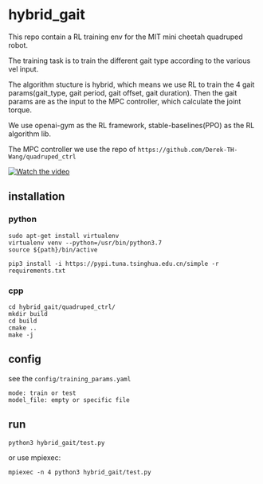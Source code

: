 # hybrid_gait

This repo contain a RL training env for the MIT mini cheetah quadruped robot.

The training task is to train the different gait type according to the various vel input.

The algorithm stucture is hybrid, which means we use RL to train the 4 gait params(gait_type, gait period, gait offset, gait duration). Then the gait params are as the input to the MPC controller, which calculate the joint torque.

We use openai-gym as the RL framework, stable-baselines(PPO) as the RL algorithm lib.

The MPC controller we use the repo of ```https://github.com/Derek-TH-Wang/quadruped_ctrl```

[![Watch the video](https://i.imgur.com/vKb2F1B.png)](https://youtu.be/vt5fpE0bzSY)

## installation
### python
```
sudo apt-get install virtualenv
virtualenv venv --python=/usr/bin/python3.7
source ${path}/bin/active

pip3 install -i https://pypi.tuna.tsinghua.edu.cn/simple -r requirements.txt
```
### cpp
```
cd hybrid_gait/quadruped_ctrl/
mkdir build
cd build
cmake ..
make -j
```

## config
see the ```config/training_params.yaml```
```
mode: train or test
model_file: empty or specific file
```

## run

```
python3 hybrid_gait/test.py
```
or use mpiexec:
```
mpiexec -n 4 python3 hybrid_gait/test.py
```




